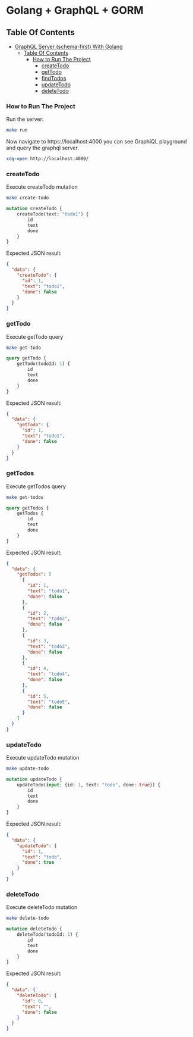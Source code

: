 # Golang + GraphQL + GORM

## Table Of Contents
- [GraphQL Server (schema-first) With Golang](#graphql-server-schema-first-with-golang)
    - [Table Of Contents](#table-of-contents)
        - [How to Run The Project <a name="how-to-run-project"></a>](#how-to-run-the-project-)
            - [createTodo](#createTodo)
            - [getTodo](#getTodo)
            - [findTodos](#findTodos)
            - [updateTodo](#updateTodo)
            - [deleteTodo](#deleteTodo)

### How to Run The Project <a name="how-to-run-project"></a>

Run the server:
```bash
make run
```

Now navigate to https://localhost:4000 you can see GraphiQL playground and query the graphql server.

```bash
xdg-open http://localhost:4000/
```

### createTodo

Execute createTodo mutation

```bash
make create-todo
```

```graphql
mutation createTodo {
    createTodo(text: "todo1") {
        id
        text
        done
    }
}
```

Expected JSON result:

```json
{
  "data": {
    "createTodo": {
      "id": 1,
      "text": "todo1",
      "done": false
    }
  }
}
```

### getTodo

Execute getTodo query

```bash
make get-todo
```

```graphql
query getTodo {
    getTodo(todoId: 1) {
        id
        text
        done
    }
}
```

Expected JSON result:

```json
{
  "data": {
    "getTodo": {
      "id": 1,
      "text": "todo1",
      "done": false
    }
  }
}
```

### getTodos

Execute getTodos query

```bash
make get-todos
```

```graphql
query getTodos {
    getTodos {
        id
        text
        done
    }
}
```

Expected JSON result:

```json
{
  "data": {
    "getTodos": [
      {
        "id": 1,
        "text": "todo1",
        "done": false
      },
      {
        "id": 2,
        "text": "todo2",
        "done": false
      },
      {
        "id": 3,
        "text": "todo3",
        "done": false
      },
      {
        "id": 4,
        "text": "todo4",
        "done": false
      },
      {
        "id": 5,
        "text": "todo5",
        "done": false
      }
    ]
  }
}
```

### updateTodo

Execute updateTodo mutation

```bash
make update-todo
```

```graphql
mutation updateTodo {
    updateTodo(input: {id: 1, text: "todo", done: true}) {
        id
        text
        done
    }
}
```

Expected JSON result:

```json
{
  "data": {
    "updateTodo": {
      "id": 1,
      "text": "todo",
      "done": true
    }
  }
}
```

### deleteTodo

Execute deleteTodo mutation

```bash
make delete-todo
```

```graphql
mutation deleteTodo {
    deleteTodo(todoId: 1) {
        id
        text
        done
    }
}
```

Expected JSON result:

```json
{
  "data": {
    "deleteTodo": {
      "id": 0,
      "text": "",
      "done": false
    }
  }
}
```